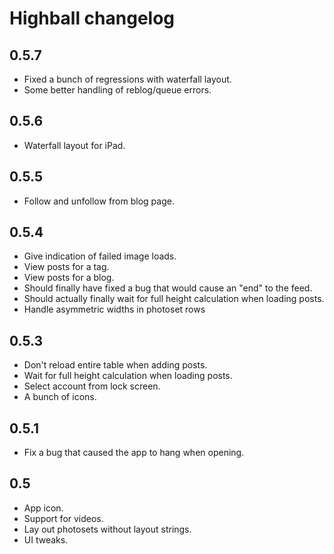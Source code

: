 # Highball changelog

## 0.5.7

* Fixed a bunch of regressions with waterfall layout.
* Some better handling of reblog/queue errors.

## 0.5.6

* Waterfall layout for iPad.

## 0.5.5

* Follow and unfollow from blog page.

## 0.5.4

* Give indication of failed image loads.
* View posts for a tag.
* View posts for a blog.
* Should finally have fixed a bug that would cause an "end" to the feed.
* Should actually finally wait for full height calculation when loading posts.
* Handle asymmetric widths in photoset rows

## 0.5.3

* Don't reload entire table when adding posts.
* Wait for full height calculation when loading posts.
* Select account from lock screen.
* A bunch of icons.

## 0.5.1

* Fix a bug that caused the app to hang when opening.

## 0.5

* App icon.
* Support for videos.
* Lay out photosets without layout strings.
* UI tweaks.


